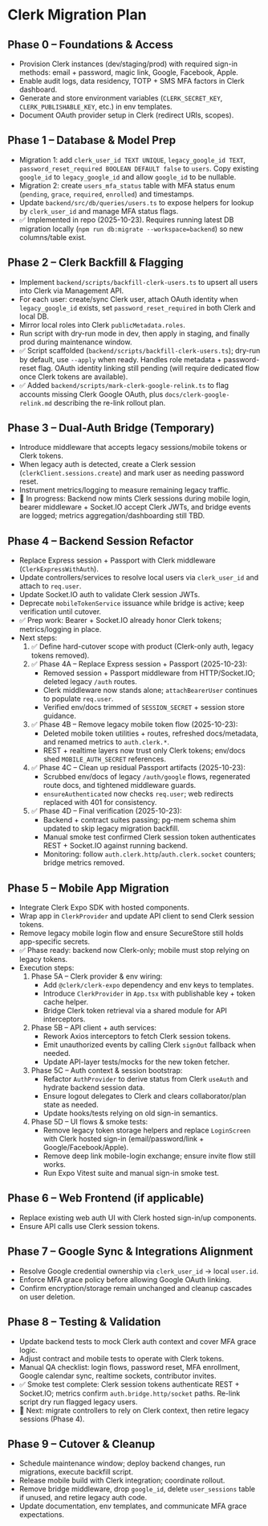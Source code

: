 # Clerk Migration Plan

## Phase 0 – Foundations & Access
- Provision Clerk instances (dev/staging/prod) with required sign-in methods: email + password, magic link, Google, Facebook, Apple.
- Enable audit logs, data residency, TOTP + SMS MFA factors in Clerk dashboard.
- Generate and store environment variables (`CLERK_SECRET_KEY`, `CLERK_PUBLISHABLE_KEY`, etc.) in env templates.
- Document OAuth provider setup in Clerk (redirect URIs, scopes).

## Phase 1 – Database & Model Prep
- Migration 1: add `clerk_user_id TEXT UNIQUE`, `legacy_google_id TEXT`, `password_reset_required BOOLEAN DEFAULT false` to `users`. Copy existing `google_id` to `legacy_google_id` and allow `google_id` to be nullable.
- Migration 2: create `users_mfa_status` table with MFA status enum (`pending`, `grace`, `required`, `enrolled`) and timestamps.
- Update `backend/src/db/queries/users.ts` to expose helpers for lookup by `clerk_user_id` and manage MFA status flags.
- ✅ Implemented in repo (2025-10-23). Requires running latest DB migration locally (`npm run db:migrate --workspace=backend`) so new columns/table exist.

## Phase 2 – Clerk Backfill & Flagging
- Implement `backend/scripts/backfill-clerk-users.ts` to upsert all users into Clerk via Management API.
- For each user: create/sync Clerk user, attach OAuth identity when `legacy_google_id` exists, set `password_reset_required` in both Clerk and local DB.
- Mirror local roles into Clerk `publicMetadata.roles`.
- Run script with dry-run mode in dev, then apply in staging, and finally prod during maintenance window.
- ✅ Script scaffolded (`backend/scripts/backfill-clerk-users.ts`); dry-run by default, use `--apply` when ready. Handles role metadata + password-reset flag. OAuth identity linking still pending (will require dedicated flow once Clerk tokens are available).
- ✅ Added `backend/scripts/mark-clerk-google-relink.ts` to flag accounts missing Clerk Google OAuth, plus `docs/clerk-google-relink.md` describing the re-link rollout plan.

## Phase 3 – Dual-Auth Bridge (Temporary)
- Introduce middleware that accepts legacy sessions/mobile tokens or Clerk tokens.
- When legacy auth is detected, create a Clerk session (`clerkClient.sessions.create`) and mark user as needing password reset.
- Instrument metrics/logging to measure remaining legacy traffic.
- 🔄 In progress: Backend now mints Clerk sessions during mobile login, bearer middleware + Socket.IO accept Clerk JWTs, and bridge events are logged; metrics aggregation/dashboarding still TBD.

## Phase 4 – Backend Session Refactor
- Replace Express session + Passport with Clerk middleware (`ClerkExpressWithAuth`).
- Update controllers/services to resolve local users via `clerk_user_id` and attach to `req.user`.
- Update Socket.IO auth to validate Clerk session JWTs.
- Deprecate `mobileTokenService` issuance while bridge is active; keep verification until cutover.
- ✅ Prep work: Bearer + Socket.IO already honor Clerk tokens; metrics/logging in place.
- Next steps:
  1. ✅ Define hard-cutover scope with product (Clerk-only auth, legacy tokens removed).
  2. ✅ Phase 4A – Replace Express session + Passport (2025-10-23):
     - Removed session + Passport middleware from HTTP/Socket.IO; deleted legacy `/auth` routes.
     - Clerk middleware now stands alone; `attachBearerUser` continues to populate `req.user`.
     - Verified env/docs trimmed of `SESSION_SECRET` + session store guidance.
  3. ✅ Phase 4B – Remove legacy mobile token flow (2025-10-23):
     - Deleted mobile token utilities + routes, refreshed docs/metadata, and renamed metrics to `auth.clerk.*`.
     - REST + realtime layers now trust only Clerk tokens; env/docs shed `MOBILE_AUTH_SECRET` references.
  4. ✅ Phase 4C – Clean up residual Passport artifacts (2025-10-23):
     - Scrubbed env/docs of legacy `/auth/google` flows, regenerated route docs, and tightened middleware guards.
     - `ensureAuthenticated` now checks `req.user`; web redirects replaced with 401 for consistency.
  5. ✅ Phase 4D – Final verification (2025-10-23):
     - Backend + contract suites passing; pg-mem schema shim updated to skip legacy migration backfill.
     - Manual smoke test confirmed Clerk session token authenticates REST + Socket.IO against running backend.
     - Monitoring: follow `auth.clerk.http`/`auth.clerk.socket` counters; bridge metrics removed.

## Phase 5 – Mobile App Migration
- Integrate Clerk Expo SDK with hosted components.
- Wrap app in `ClerkProvider` and update API client to send Clerk session tokens.
- Remove legacy mobile login flow and ensure SecureStore still holds app-specific secrets.
- ✅ Phase ready: backend now Clerk-only; mobile must stop relying on legacy tokens.
- Execution steps:
  1. Phase 5A – Clerk provider & env wiring:
     - Add `@clerk/clerk-expo` dependency and env keys to templates.
     - Introduce `ClerkProvider` in `App.tsx` with publishable key + token cache helper.
     - Bridge Clerk token retrieval via a shared module for API interceptors.
  2. Phase 5B – API client + auth services:
     - Rework Axios interceptors to fetch Clerk session tokens.
     - Emit unauthorized events by calling Clerk `signOut` fallback when needed.
     - Update API-layer tests/mocks for the new token fetcher.
  3. Phase 5C – Auth context & session bootstrap:
     - Refactor `AuthProvider` to derive status from Clerk `useAuth` and hydrate backend session data.
     - Ensure logout delegates to Clerk and clears collaborator/plan state as needed.
     - Update hooks/tests relying on old sign-in semantics.
  4. Phase 5D – UI flows & smoke tests:
     - Remove legacy token storage helpers and replace `LoginScreen` with Clerk hosted sign-in (email/password/link + Google/Facebook/Apple).
     - Remove deep link mobile-login exchange; ensure invite flow still works.
     - Run Expo Vitest suite and manual sign-in smoke test.

## Phase 6 – Web Frontend (if applicable)
- Replace existing web auth UI with Clerk hosted sign-in/up components.
- Ensure API calls use Clerk session tokens.

## Phase 7 – Google Sync & Integrations Alignment
- Resolve Google credential ownership via `clerk_user_id` → local `user.id`.
- Enforce MFA grace policy before allowing Google OAuth linking.
- Confirm encryption/storage remain unchanged and cleanup cascades on user deletion.

## Phase 8 – Testing & Validation
- Update backend tests to mock Clerk auth context and cover MFA grace logic.
- Adjust contract and mobile tests to operate with Clerk tokens.
- Manual QA checklist: login flows, password reset, MFA enrollment, Google calendar sync, realtime sockets, contributor invites.
- ✅ Smoke test complete: Clerk session tokens authenticate REST + Socket.IO; metrics confirm `auth.bridge.http/socket` paths. Re-link script dry run flagged legacy users.
- 📝 Next: migrate controllers to rely on Clerk context, then retire legacy sessions (Phase 4).

## Phase 9 – Cutover & Cleanup
- Schedule maintenance window; deploy backend changes, run migrations, execute backfill script.
- Release mobile build with Clerk integration; coordinate rollout.
- Remove bridge middleware, drop `google_id`, delete `user_sessions` table if unused, and retire legacy auth code.
- Update documentation, env templates, and communicate MFA grace expectations.
